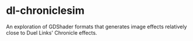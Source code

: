 # dl-chroniclesim
An exploration of GDShader formats that generates image effects relatively close to Duel Links' Chronicle effects.
